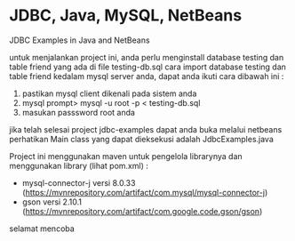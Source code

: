 # JDBC, Java, MySQL, NetBeans
JDBC Examples in Java and NetBeans

untuk menjalankan project ini, anda perlu menginstall database testing dan table friend yang ada di file testing-db.sql
cara import database testing dan table friend kedalam mysql server anda, dapat anda ikuti cara dibawah ini :
1. pastikan mysql client dikenali pada sistem anda
2. mysql prompt> mysql -u root -p < testing-db.sql
3. masukan passsword root anda

jika telah selesai project jdbc-examples dapat anda buka melalui netbeans
perhatikan Main class yang dapat dieksekusi adalah JdbcExamples.java

Project ini menggunakan maven untuk pengelola librarynya dan menggunakan library (lihat pom.xml) :
  - mysql-connector-j versi 8.0.33 (https://mvnrepository.com/artifact/com.mysql/mysql-connector-j)
  - gson versi 2.10.1 (https://mvnrepository.com/artifact/com.google.code.gson/gson)


selamat mencoba
